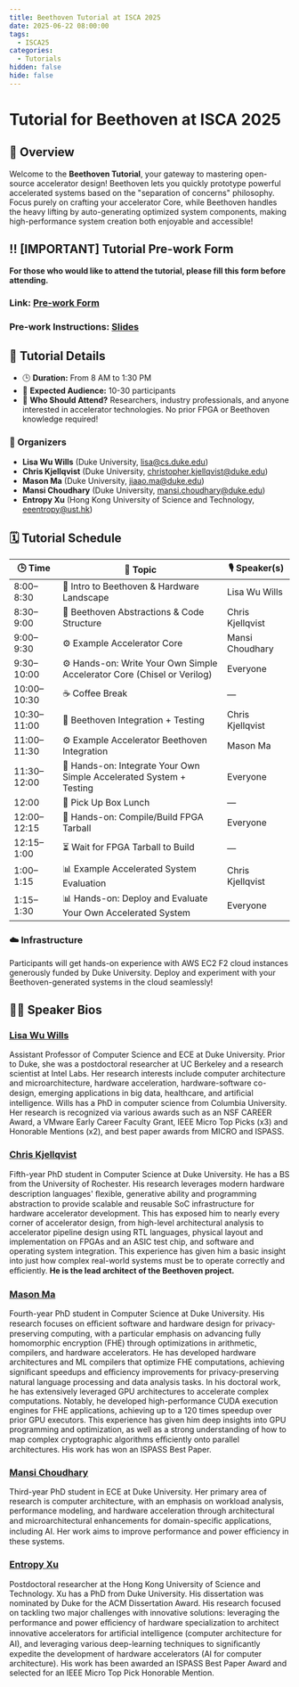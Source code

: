```yaml
---
title: Beethoven Tutorial at ISCA 2025
date: 2025-06-22 08:00:00
tags:
  - ISCA25
categories:
  - Tutorials
hidden: false
hide: false
---
```

# Tutorial for Beethoven at ISCA 2025

## 🚀 Overview

Welcome to the **Beethoven Tutorial**, your gateway to mastering open-source accelerator design! Beethoven lets you quickly prototype powerful accelerated systems based on the "separation of concerns" philosophy. Focus purely on crafting your accelerator Core, while Beethoven handles the heavy lifting by auto-generating optimized system components, making high-performance system creation both enjoyable and accessible!

## ‼️ [IMPORTANT] Tutorial Pre-work Form
**For those who would like to attend the tutorial, please fill this form before attending.**

### **Link:** [Pre-work Form](https://docs.google.com/forms/d/e/1FAIpQLSe3bU5hK8hgMuD5Qn2M0ko4eynMEA1xqL6idGdH7wIQbm-M_g/viewform?usp=sharing&ouid=117409659567122194620)

### **Pre-work Instructions:** [Slides](https://drive.google.com/file/d/1t9IJVCxyMESDeTIMT-bABrBtpHlj-Byb/view?usp=sharing)

## 📅 Tutorial Details

- 🕒 **Duration:** From 8 AM to 1:30 PM
- 👥 **Expected Audience:** 10-30 participants
- 🌟 **Who Should Attend?** Researchers, industry professionals, and anyone interested in accelerator technologies. No prior FPGA or Beethoven knowledge required!

### 🎤 Organizers
- **Lisa Wu Wills** (Duke University, [lisa@cs.duke.edu](mailto:lisa@cs.duke.edu))
- **Chris Kjellqvist** (Duke University, [christopher.kjellqvist@duke.edu](mailto:christopher.kjellqvist@duke.edu))
- **Mason Ma** (Duke University, [jiaao.ma@duke.edu](mailto:jiaao.ma@duke.edu))
- **Mansi Choudhary** (Duke University, [mansi.choudhary@duke.edu](mailto:mansi.choudhary@duke.edu))
- **Entropy Xu** (Hong Kong University of Science and Technology, [eeentropy@ust.hk](eeentropy@ust.hk))

## 🗓️ Tutorial Schedule

| 🕒 Time | 📖 Topic | 🎙️ Speaker(s) |
|--------|----------|----------------|
| 8:00–8:30 | 🎵 Intro to Beethoven & Hardware Landscape | Lisa Wu Wills |
| 8:30–9:00 | 🧩 Beethoven Abstractions & Code Structure | Chris Kjellqvist |
| 9:00–9:30 | ⚙️ Example Accelerator Core | Mansi Choudhary |
| 9:30–10:00 | ⚙️ Hands-on: Write Your Own Simple Accelerator Core (Chisel or Verilog) | Everyone |
| 10:00–10:30 | ☕ Coffee Break | — |
| 10:30–11:00 | 🧪 Beethoven Integration + Testing | Chris Kjellqvist |
| 11:00–11:30 | ⚙️ Example Accelerator Beethoven Integration | Mason Ma |
| 11:30–12:00 | 🧪 Hands-on: Integrate Your Own Simple Accelerated System + Testing | Everyone |
| 12:00 | 🍱 Pick Up Box Lunch | — |
| 12:00–12:15 | 🧪 Hands-on: Compile/Build FPGA Tarball | Everyone |
| 12:15–1:00 | ⏳ Wait for FPGA Tarball to Build | — |
| 1:00–1:15 | 📊 Example Accelerated System Evaluation | Chris Kjellqvist |
| 1:15–1:30 | 📊 Hands-on: Deploy and Evaluate Your Own Accelerated System | Everyone |

### ☁️ Infrastructure
Participants will get hands-on experience with AWS EC2 F2 cloud instances generously funded by Duke University. Deploy and experiment with your Beethoven-generated systems in the cloud seamlessly!

## 👩‍🏫 Speaker Bios

### [Lisa Wu Wills](https://www.lisawuwills.com)
Assistant Professor of Computer Science and ECE at Duke University. Prior to Duke, she was a postdoctoral researcher at UC Berkeley and a research scientist at Intel Labs. Her research interests include computer architecture and microarchitecture, hardware acceleration, hardware-software co-design, emerging applications in big data, healthcare, and artiﬁcial intelligence. Wills has a PhD in computer science from Columbia University. Her research is recognized via various awards such as an NSF CAREER Award, a VMware Early Career Faculty Grant, IEEE Micro Top Picks (x3) and Honorable Mentions (x2), and best paper awards from MICRO and ISPASS.

### [Chris Kjellqvist](https://github.com/ChrisKjellqvist)
Fifth-year PhD student in Computer Science at Duke University. He has a BS from the University of Rochester. His research leverages modern hardware description languages' ﬂexible, generative ability and programming abstraction to provide scalable and reusable SoC infrastructure for hardware accelerator development. This has exposed him to nearly every corner of accelerator design, from high-level architectural analysis to accelerator pipeline design using RTL languages, physical layout and implementation on FPGAs and an ASIC test chip, and software and operating system integration. This experience has given him a basic insight into just how complex real-world systems must be to operate correctly and eﬃciently. **He is the lead architect of the Beethoven project.**

### [Mason Ma](https://jiaaom.github.io)
Fourth-year PhD student in Computer Science at Duke University. His research focuses on eﬃcient software and hardware design for privacy-preserving computing, with a particular emphasis on advancing fully homomorphic encryption (FHE) through optimizations in arithmetic, compilers, and hardware accelerators. He has developed hardware architectures and ML compilers that optimize FHE computations, achieving signiﬁcant speedups and eﬃciency improvements for privacy-preserving natural language processing and data analysis tasks. In his doctoral work, he has extensively leveraged GPU architectures to accelerate complex computations. Notably, he developed high-performance CUDA execution engines for FHE applications, achieving up to a 120 times speedup over prior GPU executors. This experience has given him deep insights into GPU programming and optimization, as well as a strong understanding of how to map complex cryptographic algorithms eﬃciently onto parallel architectures. His work has won an ISPASS Best Paper.

### [Mansi Choudhary](https://scholars.duke.edu/person/mansi.choudhary)
Third-year PhD student in ECE at Duke University. Her primary area of research is computer architecture, with an emphasis on workload analysis, performance modeling, and hardware acceleration through architectural and microarchitectural enhancements for domain-speciﬁc applications, including AI. Her work aims to improve performance and power eﬃciency in these systems.

### [Entropy Xu](https://entropy-xcy.github.io)
Postdoctoral researcher at the Hong Kong University of Science and Technology. Xu has a PhD from Duke University. His dissertation was nominated by Duke for the ACM Dissertation Award. His research focused on tackling two major challenges with innovative solutions: leveraging the performance and power eﬃciency of hardware specialization to architect innovative accelerators for artiﬁcial intelligence (computer architecture for AI), and leveraging various deep-learning techniques to signiﬁcantly expedite the development of hardware accelerators (AI for computer architecture). His work has been awarded an ISPASS Best Paper Award and selected for an IEEE Micro Top Pick Honorable Mention.

